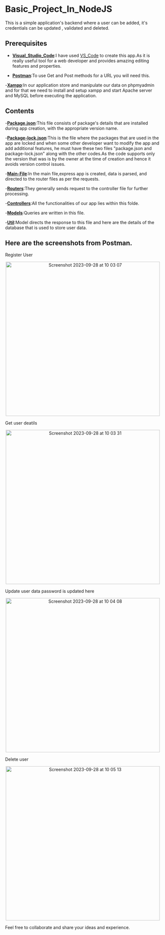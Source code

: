 # Basic_Project_In_NodeJS

This is a simple application's backend where a user can be added, it's credentials can be updated , validated and deleted.


## Prerequisites

- [**Visual_Studio_Code**](https://code.visualstudio.com/Download):I have used [VS_Code](https://code.visualstudio.com/Download) to create this app.As it is really useful tool for a web developer and provides amazing editing features and properties.

- [**Postman**](https://www.postman.com/downloads/):To use Get and Post methods for a URL you will need this.

-[**Xampp**](https://www.apachefriends.org/download_success.html):In our application store and manipulate our data on phpmyadmin and for that we need to install and setup xampp and start Apache server and MySQL before executing the application.


## Contents

-[**Package.json**](https://github.com/aiman-syeda/Triweb-Learning/blob/main/BasicProjectNodeJS/package.json):This file consists of package's details that are installed during app creation, with the appropriate version name.

-[**Package-lock.json**](https://github.com/aiman-syeda/Triweb-Learning/blob/main/BasicProjectNodeJS/package-lock.json):This is the file where the packages that are used in the app are locked and when some other developer want to  modify the app and add additional features, he must have these two files "package.json and package-lock.json" along with the other codes.As the code supports only the version that was is by the owner at the time of creation and hence it avoids version control issues.

-[**Main-File**](https://github.com/aiman-syeda/Triweb-Learning/blob/main/BasicProjectNodeJS/app.js):In the main file,express app is created, data is parsed, and directed to the router files as per the requests. 

-[**Routers**](https://github.com/aiman-syeda/Triweb-Learning/blob/main/BasicProjectNodeJS/routers/user.js):They generally sends request to the controller file for further processing.

-[**Controllers**](https://github.com/aiman-syeda/Triweb-Learning/blob/main/BasicProjectNodeJS/controllers/user.js):All the functionalities of our app lies within this folde.

-[**Models**](https://github.com/aiman-syeda/Triweb-Learning/blob/main/BasicProjectNodeJS/models/user.js):Queries are written in this file. 

-[**Util**](https://github.com/aiman-syeda/Triweb-Learning/blob/main/BasicProjectNodeJS/util/database.js):Model directs the response to this file and here are the details of the database that is used to store user data.

## Here are the screenshots from Postman. 

Register User

<p align="center">
<img width="500" alt="Screenshot 2023-09-28 at 10 03 07" src="https://github.com/aiman-syeda/Triweb-Learning/assets/137302844/7cf817aa-5070-4bce-988e-e3f3c7cf2114">
</p>

Get user deatils

<p align="center">
<img width="500" alt="Screenshot 2023-09-28 at 10 03 31" src="https://github.com/aiman-syeda/Triweb-Learning/assets/137302844/a8c015b8-590d-41e0-9e26-f181673868e4">
</p>

Update user data password is updated here

<p align="center">
<img width="500" alt="Screenshot 2023-09-28 at 10 04 08" src="https://github.com/aiman-syeda/Triweb-Learning/assets/137302844/f72af11d-ef28-4d54-a297-d25a1ca0c3bd">
</p>

Delete user

<p align="center">
<img width="500" alt="Screenshot 2023-09-28 at 10 05 13" src="https://github.com/aiman-syeda/Triweb-Learning/assets/137302844/5ab0255d-0ada-4d21-afc6-7b67594da130">
</p>


Feel free to collaborate and share your ideas and experience.


